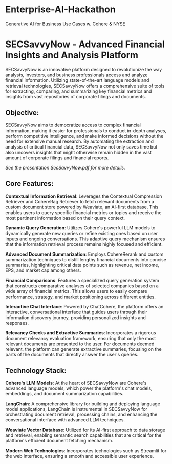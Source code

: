 # Enterprise-AI-Hackathon
Generative AI for Business Use Cases w. Cohere &amp; NYSE

# SECSavvyNow - Advanced Financial Insights and Analysis Platform
SECSavvyNow is an innovative platform designed to revolutionize the way analysts, investors, and business professionals access and analyze financial information. Utilizing state-of-the-art language models and retrieval technologies, SECSavvyNow offers a comprehensive suite of tools for extracting, comparing, and summarizing key financial metrics and insights from vast repositories of corporate filings and documents.

## Objective:

SECSavvyNow aims to democratize access to complex financial information, making it easier for professionals to conduct in-depth analyses, perform competitive intelligence, and make informed decisions without the need for extensive manual research. By automating the extraction and analysis of critical financial data, SECSavvyNow not only saves time but also uncovers insights that might otherwise remain hidden in the vast amount of corporate filings and financial reports.

*See the presentation SecSavvyNow.pdf for more details.*

## Core Features:

**Contextual Information Retrieval**: Leverages the Contextual Compression Retriever and CohereRag Retriever to fetch relevant documents from a custom document store powered by Weaviate, an AI-first database. This enables users to query specific financial metrics or topics and receive the most pertinent information based on their query context.

**Dynamic Query Generation**: Utilizes Cohere's powerful LLM models to dynamically generate new queries or refine existing ones based on user inputs and ongoing conversations. This adaptive query mechanism ensures that the information retrieval process remains highly focused and efficient.

**Advanced Document Summarization**: Employs CohereRerank and custom summarization techniques to distill lengthy financial documents into concise summaries, highlighting critical data points such as revenue, net income, EPS, and market cap among others.

**Financial Comparisons**: Features a specialized query generation system that constructs comparative analyses of selected companies based on a wide array of financial metrics. This allows users to easily compare performance, strategy, and market positioning across different entities.

**Interactive Chat Interface**: Powered by ChatCohere, the platform offers an interactive, conversational interface that guides users through their information discovery journey, providing personalized insights and responses.

**Relevancy Checks and Extractive Summaries**: Incorporates a rigorous document relevancy evaluation framework, ensuring that only the most relevant documents are presented to the user. For documents deemed relevant, the platform can generate extractive summaries, focusing on the parts of the documents that directly answer the user's queries.

## Technology Stack:

**Cohere's LLM Models**: At the heart of SECSavvyNow are Cohere's advanced language models, which power the platform's chat models, embeddings, and document summarization capabilities.

**LangChain**: A comprehensive library for building and deploying language model applications, LangChain is instrumental in SECSavvyNow for orchestrating document retrieval, processing chains, and enhancing the conversational interface with advanced LLM techniques.

**Weaviate Vector Database**: Utilized for its AI-first approach to data storage and retrieval, enabling semantic search capabilities that are critical for the platform's efficient document fetching mechanism.

**Modern Web Technologies**: Incorporates technologies such as Streamlit for the web interface, ensuring a smooth and accessible user experience.
